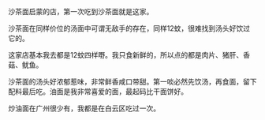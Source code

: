 沙茶面启蒙的店，第一次吃到沙茶面就是这家。

沙茶面在同样价位的汤面中可谓无敌手的存在，同样12蚊，很难找到汤头好饮过它的。

这家店基本我去都是12蚊四样嘢。我只食新鲜的，所以点的都是肉片、猪肝、香菇、鱿鱼。

沙茶面的汤头好浓郁惹味，非常鲜香咸口带甜。第一啖必然先饮汤，再食面，留下配料最后吃。油面是我非常喜爱的面，最起码比干面饼好。

炒油面在广州很少有，我都是在白云区吃过一次。

